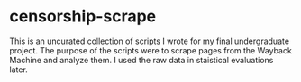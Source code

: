 # censorship-scrape
This is an uncurated collection of scripts I wrote for my final undergraduate project. The purpose of the scripts were to scrape pages from the Wayback Machine and analyze them. I used the raw data in staistical evaluations later.
